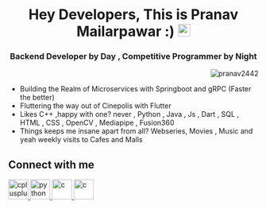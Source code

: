 





<div align="center">
   <h1>Hey Developers, This is Pranav Mailarpawar :)</a> <img src="https://media.giphy.com/media/hvRJCLFzcasrR4ia7z/giphy.gif" width="25px"> </h1>
   
   
    
</div>
<p>

<h3 align="center">Backend Developer by Day , Competitive Programmer by Night</h3>
</p>
<p >

<p align="right"> <img src="https://komarev.com/ghpvc/?username=pranav2442&label=Profile%20views&color=0e75b6&style=flat" alt="pranav2442" /> 

</p>

- Building the Realm of Microservices with Springboot and gRPC (Faster the better)
- Fluttering the way out of Cinepolis with Flutter
- Likes C++ ,happy with one? never , Python , Java , Js , Dart , SQL , HTML , CSS , OpenCV , Mediapipe , Fusion360
- Things keeps me insane apart from all? Webseries, Movies , Music and yeah weekly visits to Cafes and Malls

<!-- <img align="right" alt="GIF" src="https://imgur.com/8dAcTUW.gif" width="500" height="320" /> -->

  


<!-- <a href="https://github.com/Pranav2442/github-readme-activity-graph"><img alt="Pranav's Activity Graph" src="https://activity-graph.herokuapp.com/graph?username=Pranav2442&bg_color=0D1117&color=5BCDEC&line=5BCDEC&point=FFFFFF&hide_border=true" /></a>
 -->


<!-- <div align="center">
   
 

![snake gif](https://github.com/Pranav2442/Pranav2442/blob/output/github-contribution-grid-snake.svg)
</div >
 -->


## Connect with me
<div>

<p align="Left"> 
 
  <a href="https://www.linkedin.com/in/pranav-mailarpawar-529ab9203/" target="_blank"> <img src="https://imgur.com/UhekN8J.png" alt="cplusplus" width="40" height="40"/> </a>
   <a href="https://twitter.com/Hyprocus" target="_blank"> <img src="https://imgur.com/7ILl180.png" alt="python" width="40" height="40"/> </a>
   <a href="https://www.instagram.com/pranav__2442/" target="_blank"> <img src="https://imgur.com/cDnQv6O.png" alt="c" width="40" height="40"/>
   <a href="https://www.youtube.com/channel/UCjkWSPwXuSkGRZkiYsru_jw" target="_blank"> <img src="https://imgur.com/NeT4LKK.png" alt="c" width="40" height="40"/>
   </a>
  
 
</div>








